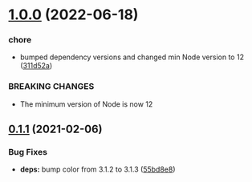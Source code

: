 # [1.0.0](https://github.com/c1rrus/colorglue/compare/v0.1.1...v1.0.0) (2022-06-18)


### chore

* bumped dependency versions and changed min Node version to 12 ([311d52a](https://github.com/c1rrus/colorglue/commit/311d52ad37ed1029baee68e7f399146c43e30bf7))


### BREAKING CHANGES

* The minimum version of Node is now 12

## [0.1.1](https://github.com/c1rrus/colorglue/compare/v0.1.0...v0.1.1) (2021-02-06)


### Bug Fixes

* **deps:** bump color from 3.1.2 to 3.1.3 ([55bd8e8](https://github.com/c1rrus/colorglue/commit/55bd8e8a6934b034cbbe6aa819f3d01a81bf0a7c))
